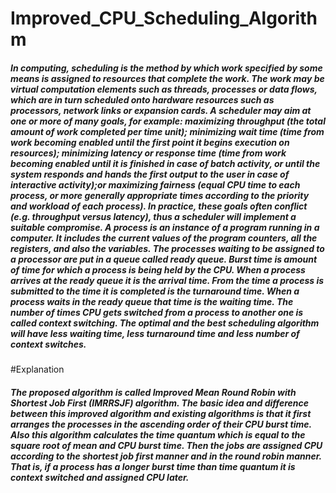 # Improved_CPU_Scheduling_Algorithm
<h5>
In computing, scheduling is the method by which work specified by some
means is assigned to resources that complete the work. The work may be
virtual computation elements such as threads, processes or data flows, which
are in turn scheduled onto hardware resources such as processors, network
links or expansion cards.
A scheduler may aim at one or more of many goals, for example: maximizing
throughput (the total amount of work completed per time unit); minimizing
wait time (time from work becoming enabled until the first point it begins
execution on resources); minimizing latency or response time (time from work
becoming enabled until it is finished in case of batch activity, or until the
system responds and hands the first output to the user in case of interactive
activity);or maximizing fairness (equal CPU time to each process, or more
generally appropriate times according to the priority and workload of each
process). In practice, these goals often conflict (e.g. throughput versus
latency), thus a scheduler will implement a suitable compromise.
A process is an instance of a program running in a computer. It includes the
current values of the program counters, all the registers, and also the
variables. The processes waiting to be assigned to a processor are put in a
queue called ready queue. Burst time is amount of time for which a process is
being held by the CPU. When a process arrives at the ready queue it is the
arrival time. From the time a process is submitted to the time it is completed is
the turnaround time. When a process waits in the ready queue that time is the
waiting time. The number of times CPU gets switched from a process to
another one is called context switching. The optimal and the best scheduling
algorithm will have less waiting time, less turnaround time and less number of
context switches.
</h5>

#Explanation
<h5>The proposed algorithm is called Improved Mean Round Robin with
Shortest Job First (IMRRSJF) algorithm. The basic idea and difference
between this improved algorithm and existing algorithms is that it first
arranges the processes in the ascending order of their CPU burst time.
Also this algorithm calculates the time quantum which is equal to the
square root of mean and CPU burst time. Then the jobs are assigned CPU
according to the shortest job first manner and in the round robin
manner. That is, if a process has a longer burst time than time quantum
it is context switched and assigned CPU later.</h5>
